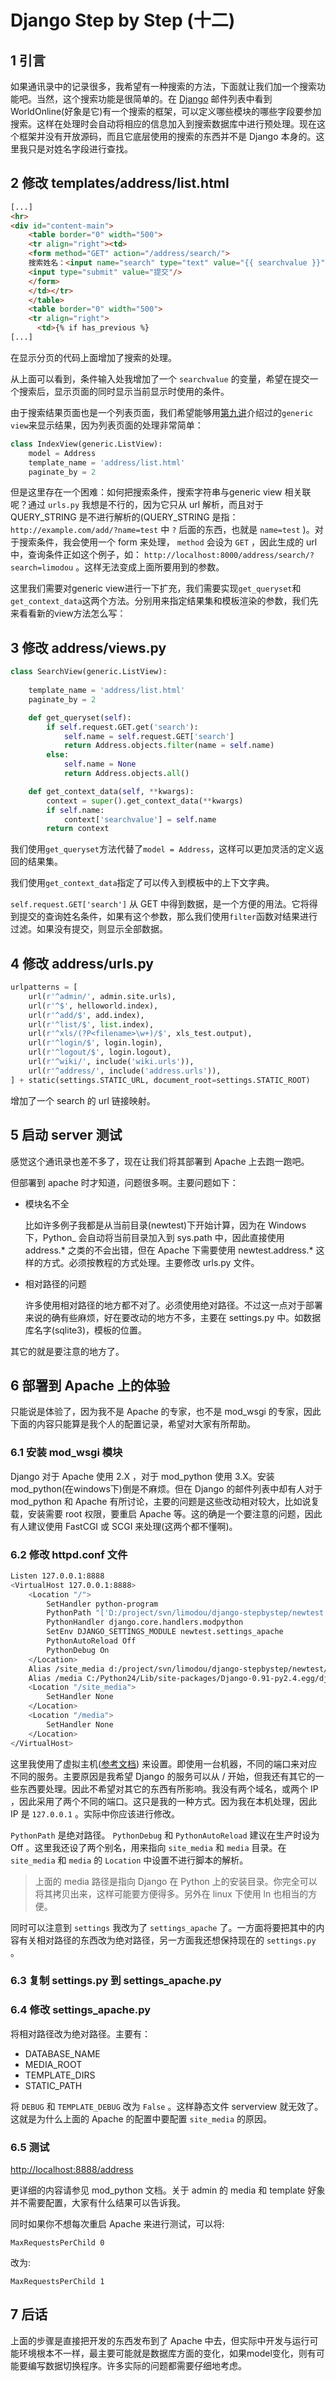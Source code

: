 # Django Step by Step (十二)

## 1 引言

如果通讯录中的记录很多，我希望有一种搜索的方法，下面就让我们加一个搜索功能吧。当然，这个搜索功能是很简单的。在 [Django](https://www.djangoproject.com) 邮件列表中看到 WorldOnline(好象是它)有一个搜索的框架，可以定义哪些模块的哪些字段要参加搜索。这样在处理时会自动将相应的信息加入到搜索数据库中进行预处理。现在这个框架并没有开放源码，而且它底层使用的搜索的东西并不是 Django 本身的。这里我只是对姓名字段进行查找。

## 2 修改 templates/address/list.html

```html
[...]
<hr>
<div id="content-main">
    <table border="0" width="500">
    <tr align="right"><td>
    <form method="GET" action="/address/search/">
    搜索姓名：<input name="search" type="text" value="{{ searchvalue }}"/>
    <input type="submit" value="提交"/>
    </form>
    </td></tr>
    </table>
    <table border="0" width="500">
    <tr align="right">
      <td>{% if has_previous %}
[...]
```

在显示分页的代码上面增加了搜索的处理。

从上面可以看到，条件输入处我增加了一个 `searchvalue` 的变量，希望在提交一个搜索后，显示页面的同时显示当前显示时使用的条件。

由于搜索结果页面也是一个列表页面，我们希望能够用[第九讲](./chapter09.md)介绍过的`generic view`来显示结果，因为列表页面的处理非常简单：

```python
class IndexView(generic.ListView):
    model = Address
    template_name = 'address/list.html'
    paginate_by = 2
```

但是这里存在一个困难：如何把搜索条件，搜索字符串与generic view 相关联呢？通过 `urls.py` 我想是不行的，因为它只从 url 解析，而且对于 QUERY_STRING 是不进行解析的(QUERY_STRING 是指： `http://example.com/add/?name=test` 中 `?` 后面的东西，也就是 `name=test` )。对于搜索条件，我会使用一个 form 来处理， `method` 会设为 `GET` ，因此生成的 url 中，查询条件正如这个例子，如： `http://localhost:8000/address/search/?search=limodou` 。这样无法变成上面所要用到的参数。

这里我们需要对generic view进行一下扩充，我们需要实现`get_queryset`和`get_context_data`这两个方法。分别用来指定结果集和模板渲染的参数，我们先来看看新的view方法怎么写：

## 3 修改 address/views.py

```python
class SearchView(generic.ListView):
    
    template_name = 'address/list.html'
    paginate_by = 2

    def get_queryset(self):
        if self.request.GET.get('search'):
            self.name = self.request.GET['search']
            return Address.objects.filter(name = self.name)
        else:
            self.name = None
            return Address.objects.all()

    def get_context_data(self, **kwargs):
        context = super().get_context_data(**kwargs)
        if self.name:
            context['searchvalue'] = self.name
        return context
```

我们使用`get_queryset`方法代替了`model = Address`，这样可以更加灵活的定义返回的结果集。

我们使用`get_context_data`指定了可以传入到模板中的上下文字典。

`self.request.GET['search']` 从 GET 中得到数据，是一个方便的用法。它将得到提交的查询姓名条件，如果有这个参数，那么我们使用`filter`函数对结果进行过滤。如果没有提交，则显示全部数据。


## 4 修改 address/urls.py

```python
urlpatterns = [
    url(r'^admin/', admin.site.urls),
    url(r'^$', helloworld.index),
    url(r'^add/$', add.index),
    url(r'^list/$', list.index),
    url(r'^xls/(?P<filename>\w+)/$', xls_test.output),
    url(r'^login/$', login.login),
    url(r'^logout/$', login.logout),
    url(r'^wiki/', include('wiki.urls')),
    url(r'^address/', include('address.urls')),
] + static(settings.STATIC_URL, document_root=settings.STATIC_ROOT)
```

增加了一个 search 的 url 链接映射。

## 5 启动 server 测试

感觉这个通讯录也差不多了，现在让我们将其部署到 Apache 上去跑一跑吧。

但部署到 apache 时才知道，问题很多啊。主要问题如下：

- 模块名不全

   比如许多例子我都是从当前目录(newtest)下开始计算，因为在 Windows 下，Python_ 会自动将当前目录加入到 sys.path 中，因此直接使用 address.* 之类的不会出错，但在 Apache 下需要使用 newtest.address.* 这样的方式。必须按教程的方式处理。主要修改 urls.py 文件。

- 相对路径的问题

   许多使用相对路径的地方都不对了。必须使用绝对路径。不过这一点对于部署来说的确有些麻烦，好在要改动的地方不多，主要在 settings.py 中。如数据库名字(sqlite3)，模板的位置。

其它的就是要注意的地方了。

## 6 部署到 Apache 上的体验

只能说是体验了，因为我不是 Apache 的专家，也不是 mod_wsgi 的专家，因此下面的内容只能算是我个人的配置记录，希望对大家有所帮助。

### 6.1 安装 mod_wsgi 模块

Django 对于 Apache 使用 2.X ，对于 mod_python 使用 3.X。安装 mod_python(在windows下)倒是不麻烦。但在 Django 的邮件列表中却有人对于 mod_python 和 Apache 有所讨论，主要的问题是这些改动相对较大，比如说复载，安装需要 root 权限，要重启 Apache 等。这的确是一个要注意的问题，因此有人建议使用 FastCGI 或 SCGI 来处理(这两个都不懂啊)。

### 6.2 修改 httpd.conf 文件

```bash
Listen 127.0.0.1:8888
<VirtualHost 127.0.0.1:8888>
    <Location "/">
        SetHandler python-program
        PythonPath "['D:/project/svn/limodou/django-stepbystep/newtest'] + sys.path"
        PythonHandler django.core.handlers.modpython
        SetEnv DJANGO_SETTINGS_MODULE newtest.settings_apache
        PythonAutoReload Off
        PythonDebug On
    </Location>
    Alias /site_media d:/project/svn/limodou/django-stepbystep/newtest/newtest/media
    Alias /media C:/Python24/Lib/site-packages/Django-0.91-py2.4.egg/django/contrib/admin/media
    <Location "/site_media">
        SetHandler None
    </Location>
    <Location "/media">
        SetHandler None
    </Location>
</VirtualHost>
```

这里我使用了虚拟主机([参考文档](http://www.uplinux.com/download/doc/apache/ApacheManual/vhosts/examples.html)) 来设置。即使用一台机器，不同的端口来对应不同的服务。主要原因是我希望 Django 的服务可以从 / 开始，但我还有其它的一些东西要处理。因此不希望对其它的东西有所影响。我没有两个域名，或两个 IP ，因此采用了两个不同的端口。这只是我的一种方式。因为我在本机处理，因此 IP 是 `127.0.0.1` 。实际中你应该进行修改。

`PythonPath` 是绝对路径。 `PythonDebug` 和 `PythonAutoReload` 建议在生产时设为 Off 。这里我还设了两个别名，用来指向 `site_media` 和 `media` 目录。在 `site_media` 和 `media` 的 `Location` 中设置不进行脚本的解析。

> 上面的 media 路径是指向 Django 在 Python 上的安装目录。你完全可以将其拷贝出来，这样可能要方便得多。另外在 linux 下使用 ln 也相当的方便。

同时可以注意到 `settings` 我改为了 `settings_apache` 了。一方面将要把其中的内容有关相对路径的东西改为绝对路径，另一方面我还想保持现在的 `settings.py` 。

### 6.3 复制 settings.py 到 settings_apache.py

### 6.4 修改 settings_apache.py

将相对路径改为绝对路径。主要有：

- DATABASE_NAME 
- MEDIA_ROOT 
- TEMPLATE_DIRS 
- STATIC_PATH 

将 `DEBUG` 和 `TEMPLATE_DEBUG` 改为 `False` 。这样静态文件 serverview 就无效了。这就是为什么上面的 Apache 的配置中要配置 `site_media` 的原因。

### 6.5 测试

[http://localhost:8888/address]()

更详细的内容请参见 mod_python 文档。关于 admin 的 media 和 template 好象并不需要配置，大家有什么结果可以告诉我。

同时如果你不想每次重启 Apache 来进行测试，可以将:

```
MaxRequestsPerChild 0
```

改为:

```
MaxRequestsPerChild 1
```

## 7 后话

上面的步骤是直接把开发的东西发布到了 Apache 中去，但实际中开发与运行可能环境根本不一样，最主要可能就是数据库方面的变化，如果model变化，则有可能要编写数据切换程序。许多实际的问题都需要仔细地考虑。
